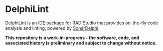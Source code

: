 # DelphiLint
DelphiLint is an IDE package for RAD Studio that provides on-the-fly code analysis and linting, powered by
[SonarDelphi](https://github.com/Integrated-Application-Development/sonar-delphi).

**This repository is a work-in-progress - the software, code, and associated history is preliminary and subject to
change without notice.**